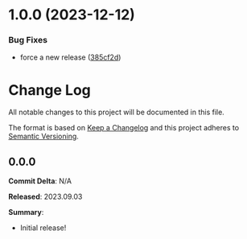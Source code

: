 # 1.0.0 (2023-12-12)


### Bug Fixes

* force a new release ([385cf2d](https://github.com/FullStackWithLawrence/aws-rekognition/commit/385cf2d374de90197cb20acd8a8ce4a44816d61d))

# Change Log

All notable changes to this project will be documented in this file.

The format is based on [Keep a Changelog](http://keepachangelog.com/) and this project adheres to [Semantic Versioning](http://semver.org/).

## 0.0.0

**Commit Delta**: N/A

**Released**: 2023.09.03

**Summary**:

- Initial release!
